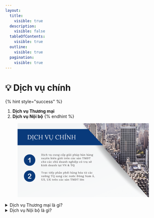 ```yaml
---
layout:
  title:
    visible: true
  description:
    visible: false
  tableOfContents:
    visible: true
  outline:
    visible: true
  pagination:
    visible: true
---
```


# 💡 Dịch vụ chính

{% hint style="success" %}
1. **Dịch vụ Thương mại**
2. **Dịch vụ Nội bộ**
{% endhint %}

<figure><img src="../.gitbook/assets/New Project (2).png" alt=""><figcaption></figcaption></figure>

<details>

<summary>Dịch vụ Thương mại là gì?</summary>

Dịch vụ cung cấp giải pháp bán hàng xuyên biên giới trên các sàn TMĐT cho các chủ doanh nghiệp có trụ sở kinh doanh tại VN & TQ

Cung cấp cho khách hàng tại VN và TQ các giải pháp kinh doanh xuyên biên giới trên Taobao, 1688, Tmall, Shopee, Lazada, Shopify, Tiktok (Douyin)…



</details>

<details>

<summary>Dịch vụ Nội bộ là gì?</summary>

Trực tiếp phân phối hàng hóa từ các xưởng TQ sang các nước Đông Nam Á, US, UK trên các sàn TMĐT lớn

</details>

